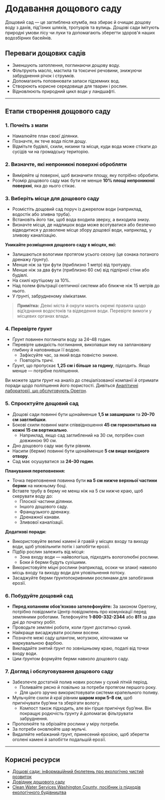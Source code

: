 # Додавання дощового саду

Дощовий сад — це заглиблена клумба, яка збирає й очищає дощову воду з дахів, під'їзних шляхів, тротуарів та вулиць. Дощові сади імітують природні умови лісу чи луки та допомагають зберегти здоров'я наших водозбірних басейнів.

## Переваги дощових садів

- Зменшують затоплення, поглинаючи дощову воду.
- Фільтрують масло, мастила та токсичні речовини, знижуючи забруднення річок і струмків.
- Допомагають поповнювати запаси підземних вод.
- Створюють корисне середовище для тварин і рослин.
- Відновлюють природний цикл води у ландшафті.

---

## Етапи створення дощового саду

### 1. Почніть з мапи

- Намалюйте план своєї ділянки.
- Позначте, як тече вода після дощу.
- Відмітьте будівлі, схили, низини та місця, куди вода може стікати до сусідів чи на громадську територію.

### 2. Визначте, які непроникні поверхні обробляти

- Виміряйте ці поверхні, щоб визначити площу, яку потрібно обробити.
- Розмір дощового саду має бути не менше **10% площі непроникної поверхні**, яка до нього стікає.

### 3. Виберіть місце для дощового саду

- Розмістіть дощовий сад поруч із джерелом води (наприклад, водостік або зливна труба).
- Встановіть його так, щоб вода входила зверху, а виходила знизу.
- Визначте місця, де надлишок води може всотуватися або безпечно відводитися у дозволене місце збору дощової води, наприклад, у зливову каналізацію.

**Уникайте розміщення дощового саду в місцях, які:**

- Залишаються вологими протягом усього сезону (це ознака поганого дренажу ґрунту).
- Менше ніж за три фути (приблизно 1 метр) від тротуару.
- Менше ніж за два фути (приблизно 60 см) від підпірної стіни або будівлі.
- На схилі крутішому за 10%.
- Над полем фільтрації септичної системи або ближче ніж 15 метрів до нього.
- У ґрунті, забрудненому хімікатами.

> **Примітка:** Деякі міста й округи мають окремі правила щодо від’єднання водостоків та відведення води. Перевірте вимоги у місцевих органах влади.

### 4. Перевірте ґрунт

- Ґрунт повинен поглинати воду за 24–48 годин.
- Перевірте швидкість поглинання, викопавши яму на заплановану глибину й наповнивши її водою.
  - Зафіксуйте час, за який вода повністю зникне.
  - Повторіть тричі.
- Ґрунт, що пропускає **1,25 см і більше за годину**, підходить. Якщо менше — потрібне поліпшення.

Ви можете здати ґрунт на аналіз до спеціалізованої компанії й отримати поради щодо поліпшення його пористості. Дивіться [Аналітичні лабораторії, що обслуговують Орегон](https://catalog.extension.oregonstate.edu/sites/catalog/files/project/pdf/em8677.pdf).

### 5. Спроєктуйте дощовий сад

- Дощові сади повинні бути щонайменше **1,5 м завширшки** та **20–70 см завглибшки**.
- Бокові схили повинні мати співвідношення **45 см горизонтально на кожні 15 см вертикально**.
  - Наприклад, якщо сад заглиблений на 30 см, потрібен схил довжиною 90 см.
- Дно дощового саду має бути рівним.
- Насипи (берми) повинні бути щонайменше **5 см вище вихідного отвору**.
- Сад має осушуватися за **24–30 годин**.

**Планування переповнення:**

- Точка переповнення повинна бути **на 5 см нижче верхньої частини берми** на нижньому боці.
- Вставте трубу в берму не менш ніж на 5 см нижче краю, щоб скерувати воду до:
  - Плоскої частини ділянки.
  - Іншого дощового саду.
  - Французького дренажу.
  - Дренажної канави.
  - Зливової каналізації.

**Додаткові поради:**

- Використовуйте великі камені й гравій у місцях входу та виходу води, щоб уповільнити потік і запобігти ерозії.
- Підбір рослин залежить від місця:
  - Зона входу води — найвологіша, підходять вологолюбні рослини.
  - Боки й берми будуть сухішими.
- Використовуйте міцні рослини (наприклад, осоки чи злаки) навколо місць входу та виходу води для уповільнення потоку.
- Засаджуйте берми ґрунтопокривними рослинами для запобігання ерозії.

### 6. Побудуйте дощовий сад

- **Перед копанням обов’язково зателефонуйте:** За законом Орегону, потрібно повідомити Центр повідомлень про комунікації перед земляними роботами. Телефонуйте **1-800-332-2344** або **811** за два дні до початку робіт.
- Проводьте земляні роботи, коли ґрунт достатньо сухий.
- Найкраще висаджувати рослини восени.
- Позначте межі саду шлангом, мотузкою, кілочками чи маркувальною фарбою.
- Викладайте знятий ґрунт по зовнішньому краю, подалі від точки входу води.
- Цим ґрунтом формуйте берми навколо дощового саду.

### 7. Догляд і обслуговування дощового саду

- Забезпечте достатній полив нових рослин у сухий літній період.
  - Поливайте рясно й повільно за потреби протягом першого року.
  - Для цього зручно використовувати системи крапельного поливу.
- Мульчуйте схили й краї рівним **шаром кори 5–8 см**, щоб пригнічувати бур’яни та зберігати вологу.
  - Компост також підходить, але він гірше пригнічує бур’яни. Він покращує родючість ґрунту й допомагає фільтрувати забруднення.
- Прополюйте та обрізайте рослини у міру потреби.
- За потреби оновлюйте шар мульчі.
- Видаляйте небажаний ґрунт, принесений ерозією, щоб зберегти оголені камені й запобігти подальшій ерозії.

---

## Корисні ресурси

- [Дощові сади: інформаційний бюлетень про екологічно чистий розвиток](https://catalog.extension.oregonstate.edu/sites/catalog/files/project/pdf/em9207.pdf)
- [Довідник дощового саду](https://seagrant.oregonstate.edu/sgpubs/oregon-rain-garden-guide)
- [Clean Water Services Washington County, посібник із підходів екологічного будівництва](https://cleanwaterservices.org/development/dnc/lida/)
